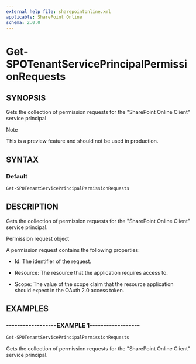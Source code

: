 ```yaml
---
external help file: sharepointonline.xml
applicable: SharePoint Online
schema: 2.0.0
---
```


# Get-SPOTenantServicePrincipalPermissionRequests

## SYNOPSIS
Gets the collection of permission requests for the "SharePoint Online Client" service principal

> [!NOTE] 
> This is a preview feature and should not be used in production.

## SYNTAX

### Default
```powershell
Get-SPOTenantServicePrincipalPermissionRequests
```

## DESCRIPTION
Gets the collection of permission requests for the "SharePoint Online Client" service principal.

Permission request object

A permission request contains the following properties:

- Id: The identifier of the request.

- Resource: The resource that the application requires access to.

- Scope: The value of the scope claim that the resource application should expect in the OAuth 2.0 access token.

## EXAMPLES

### ------------------EXAMPLE 1------------------
```powershell
Get-SPOTenantServicePrincipalPermissionRequests
```

Gets the collection of permission requests for the "SharePoint Online Client" service principal.

